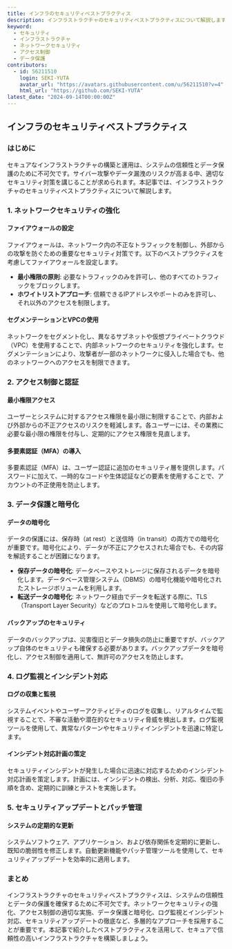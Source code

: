 ```yaml
---
title: インフラのセキュリティベストプラクティス
description: インフラストラクチャのセキュリティベストプラクティスについて解説します。ネットワークセキュリティ、アクセス制御、データ保護など、セキュアなインフラ構築のための重要なポイントを紹介します。
keyword:
  - セキュリティ
  - インフラストラクチャ
  - ネットワークセキュリティ
  - アクセス制御
  - データ保護
contributors:
  - id: 56211510
    login: SEKI-YUTA
    avatar_url: "https://avatars.githubusercontent.com/u/56211510?v=4"
    html_url: "https://github.com/SEKI-YUTA"
latest_date: "2024-09-14T00:00:00Z"
---
```


## インフラのセキュリティベストプラクティス

### はじめに

セキュアなインフラストラクチャの構築と運用は、システムの信頼性とデータ保護のために不可欠です。サイバー攻撃やデータ漏洩のリスクが高まる中、適切なセキュリティ対策を講じることが求められます。本記事では、インフラストラクチャのセキュリティベストプラクティスについて解説します。

### 1. ネットワークセキュリティの強化

#### ファイアウォールの設定

ファイアウォールは、ネットワーク内の不正なトラフィックを制御し、外部からの攻撃を防ぐための重要なセキュリティ対策です。以下のベストプラクティスを考慮してファイアウォールを設定します。

- **最小権限の原則**: 必要なトラフィックのみを許可し、他のすべてのトラフィックをブロックします。
- **ホワイトリストアプローチ**: 信頼できるIPアドレスやポートのみを許可し、それ以外のアクセスを制限します。

#### セグメンテーションとVPCの使用

ネットワークをセグメント化し、異なるサブネットや仮想プライベートクラウド（VPC）を使用することで、内部ネットワークのセキュリティを強化します。セグメンテーションにより、攻撃者が一部のネットワークに侵入した場合でも、他のネットワークへのアクセスを制限できます。

### 2. アクセス制御と認証

#### 最小権限アクセス

ユーザーとシステムに対するアクセス権限を最小限に制限することで、内部および外部からの不正アクセスのリスクを軽減します。各ユーザーには、その業務に必要な最小限の権限を付与し、定期的にアクセス権限を見直します。

#### 多要素認証（MFA）の導入

多要素認証（MFA）は、ユーザー認証に追加のセキュリティ層を提供します。パスワードに加えて、一時的なコードや生体認証などの要素を使用することで、アカウントの不正使用を防止します。

### 3. データ保護と暗号化

#### データの暗号化

データの保護には、保存時（at rest）と送信時（in transit）の両方での暗号化が重要です。暗号化により、データが不正にアクセスされた場合でも、その内容を解読することが困難になります。

- **保存データの暗号化**: データベースやストレージに保存されるデータを暗号化します。データベース管理システム（DBMS）の暗号化機能や暗号化されたストレージボリュームを利用します。
- **転送データの暗号化**: ネットワーク経由でデータを転送する際に、TLS（Transport Layer Security）などのプロトコルを使用して暗号化します。

#### バックアップのセキュリティ

データのバックアップは、災害復旧とデータ損失の防止に重要ですが、バックアップ自体のセキュリティも確保する必要があります。バックアップデータを暗号化し、アクセス制御を適用して、無許可のアクセスを防止します。

### 4. ログ監視とインシデント対応

#### ログの収集と監視

システムイベントやユーザーアクティビティのログを収集し、リアルタイムで監視することで、不審な活動や潜在的なセキュリティ脅威を検出します。ログ監視ツールを使用して、異常なパターンやセキュリティインシデントを迅速に特定します。

#### インシデント対応計画の策定

セキュリティインシデントが発生した場合に迅速に対応するためのインシデント対応計画を策定します。計画には、インシデントの検出、分析、対応、復旧の手順を含め、定期的に訓練とテストを実施します。

### 5. セキュリティアップデートとパッチ管理

#### システムの定期的な更新

システムソフトウェア、アプリケーション、および依存関係を定期的に更新し、既知の脆弱性を修正します。自動更新機能やパッチ管理ツールを使用して、セキュリティアップデートを効率的に適用します。

### まとめ

インフラストラクチャのセキュリティベストプラクティスは、システムの信頼性とデータの保護を確保するために不可欠です。ネットワークセキュリティの強化、アクセス制御の適切な実施、データ保護と暗号化、ログ監視とインシデント対応、セキュリティアップデートの徹底など、多層的なアプローチを採用することが重要です。本記事で紹介したベストプラクティスを活用して、セキュアで信頼性の高いインフラストラクチャを構築しましょう。
